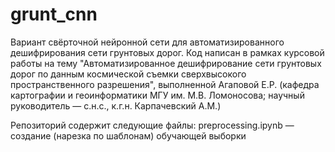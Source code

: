 # grunt_cnn
Вариант свёрточной нейронной сети для автоматизированного дешифрирования сети грунтовых дорог. Код написан в рамках курсовой работы на тему "Автоматизированное дешифрирование сети грунтовых дорог по данным космической съемки сверхвысокого пространственного разрешения", выполненной Агаповой Е.Р. (кафедра картографии и геоинформатики МГУ им. М.В. Ломоносова; научный руководитель — с.н.с., к.г.н. Карпачевский А.М.)

Репозиторий содержит следующие файлы:
preprocessing.ipynb — создание (нарезка по шаблонам) обучающей выборки
